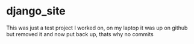 # django_site

This was just a test project I worked on, on my laptop it was up on github but removed it and now put back up, thats why no commits
